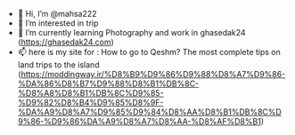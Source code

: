 - 👋 Hi, I’m @mahsa222
- 👀 I’m interested in trip
- 🌱 I’m currently learning Photography and work in ghasedak24 (https://ghasedak24.com)
- 📫 here is my site for : How to go to Qeshm? The most complete tips on land trips to the island (https://moddingway.ir/%D8%B9%D9%86%D9%88%D8%A7%D9%86-%DA%86%D8%B7%D9%88%D8%B1%DB%8C-%D8%A8%D8%B1%DB%8C%D9%85-%D9%82%D8%B4%D9%85%D8%9F-%DA%A9%D8%A7%D9%85%D9%84%D8%AA%D8%B1%DB%8C%D9%86-%D9%86%DA%A9%D8%A7%D8%AA-%D8%AF%D8%B1)
<!---
mahsa222/mahsa222 is a ✨ special ✨ repository because its `README.md` (this file) appears on your GitHub profile.
You can click the Preview link to take a look at your changes.
--->

